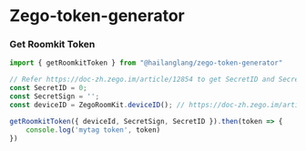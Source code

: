 # Zego-token-generator



### Get Roomkit Token

```javascript
import { getRoomkitToken } from "@hailanglang/zego-token-generator"

// Refer https://doc-zh.zego.im/article/12854 to get SecretID and SecretSign
const SecretID = 0; 
const SecretSign = '';
const deviceID = ZegoRoomKit.deviceID(); // https://doc-zh.zego.im/article/8111

getRoomkitToken({ deviceId, SecretSign, SecretID }).then(token => {
    console.log('mytag token', token)
})

```



